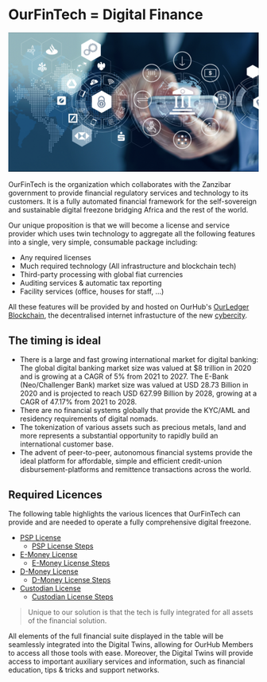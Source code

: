 # OurFinTech = Digital Finance

![](img/digifin1.png)  

OurFinTech is the organization which collaborates with the Zanzibar government to provide financial regulatory services and technology to its customers. It is a fully automated financial framework for the self-sovereign and sustainable digital freezone bridging Africa and the rest of the world. 

Our unique proposition is that we will become a license and service provider which uses twin technology to aggregate all the following features into a single, very simple, consumable package including:

- Any required licenses
- Much required technology (All infrastructure and blockchain tech)
- Third-party processing with global fiat currencies 
- Auditing services & automatic tax reporting
- Facility services (office, houses for staff, ...)

All these features will be provided by and hosted on OurHub's [OurLedger Blockchain](/ourinternet/ourledger/ourledger.md), the decentralised internet infrastucture of the new [cybercity](/ourtown/ourtown.md). 

## The timing is ideal

- There is a large and fast growing international market for digital banking: The global digital banking market size was valued at $8 trillion in 2020 and is growing at a CAGR of 5% from 2021 to 2027. The E-Bank (Neo/Challenger Bank) market size was valued at USD 28.73 Billion in 2020 and is projected to reach USD 627.99 Billion by 2028, growing at a CAGR of 47.17% from 2021 to 2028.
- There are no financial systems globally that provide the KYC/AML and residency requirements of digital nomads.
- The tokenization of various assets such as precious metals, land and more represents a substantial opportunity to rapidly build an international customer base.
- The advent of peer-to-peer, autonomous financial systems provide the ideal platform for affordable, simple and efficient credit-union disbursement-platforms and remittence transactions across the world. 

## Required Licences 

The following table highlights the various licences that OurFinTech can provide and are needed to operate a fully comprehensive digital freezone. 

- [PSP License](../licenses/finance/psp.md) 
    - [PSP License Steps](../licenses/finance/psp_steps.md) 
- [E-Money License](../licenses/finance/emi.md) 
    - [E-Money License Steps](../licenses/finance/emi_steps.md) 
- [D-Money License](../licenses/finance/dmi.md) 
    - [D-Money License Steps](../licenses/finance/dmi_steps.md) 
- [Custodian License](../licenses/finance/custodian.md) 
    - [Custodian License Steps](../licenses/finance/custodian_steps.md)



> Unique to our solution is that the tech is fully integrated for all assets of the financial solution.

All elements of the full financial suite displayed in the table will be seamlessly integrated into the Digital Twins, allowing for OurHub Members to access all those tools with ease. Moreover, the Digital Twins will provide access to important auxiliary services and information, such as financial education, tips & tricks and support networks.







